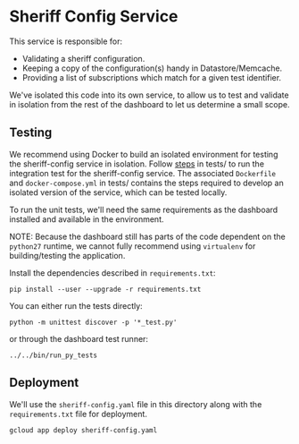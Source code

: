 # Sheriff Config Service

This service is responsible for:

-   Validating a sheriff configuration.
-   Keeping a copy of the configuration(s) handy in Datastore/Memcache.
-   Providing a list of subscriptions which match for a given test identifier.

We've isolated this code into its own service, to allow us to test and validate
in isolation from the rest of the dashboard to let us determine a small scope.

## Testing

We recommend using Docker to build an isolated environment for testing the
sheriff-config service in isolation. Follow [steps](/tests/README.md) in tests/
to run the integration test for the sheriff-config service. The associated
`Dockerfile` and `docker-compose.yml` in tests/ contains the steps required to
develop an isolated version of the service, which can be tested locally.

To run the unit tests, we'll need the same requirements as the dashboard
installed and available in the environment.

NOTE: Because the dashboard still has parts of the code dependent on the
`python27` runtime, we cannot fully recommend using `virtualenv` for
building/testing the application.

Install the dependencies described in `requirements.txt`:

```
pip install --user --upgrade -r requirements.txt
```

You can either run the tests directly:

```
python -m unittest discover -p '*_test.py'
```

or through the dashboard test runner:

```
../../bin/run_py_tests
```

## Deployment

We'll use the `sheriff-config.yaml` file in this directory along with the
`requirements.txt` file for deployment.

```
gcloud app deploy sheriff-config.yaml
```
